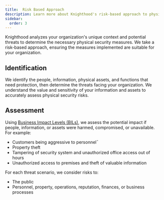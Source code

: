 ```yaml
---
title:  Risk Based Approach
description: Learn more about Knighthood's risk-based approach to physical security measures.
sidebar:
  order: 3
---
```



Knighthood analyzes your organization's unique context and potential threats to determine the necessary physical security measures. We take a risk-based approach, ensuring the measures implemented are suitable for your organization.

## Identification
We identify the people, information, physical assets, and functions that need protection, then determine the threats facing your organization. We understand the value and sensitivity of your information and assets to accurately assess physical security risks.

## Assessment 
Using [Business Impact Levels (BILs)](/security/governance/bil), we assess the potential impact if people, information, or assets were harmed, compromised, or unavailable. For example:

- Customers being aggressive to personnel¯
- Property theft
- Tampering of security system and unauthorized office access out of hours
- Unauthorized access to premises and theft of valuable information

For each threat scenario, we consider risks to:

- The public
- Personnel, property, operations, reputation, finances, or business processes

